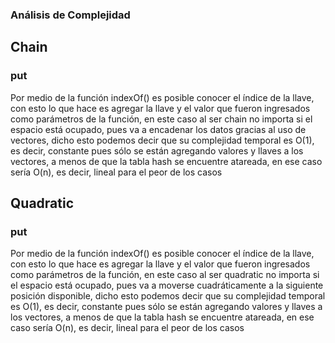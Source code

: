 ### Análisis de Complejidad

## Chain

### put

Por medio de la función indexOf() es posible conocer el índice de la llave, con esto lo que hace es agregar la llave y el valor que fueron ingresados como parámetros de la 
función, en este caso al ser chain no importa si el espacio está ocupado, pues va a encadenar los datos gracias al uso de vectores, dicho esto podemos decir que su complejidad 
temporal es O(1), es decir, constante pues sólo se están agregando valores y llaves a los vectores, a menos de que la tabla hash se encuentre atareada, en ese caso sería O(n), es 
decir, lineal para el peor de los casos

## Quadratic

### put

Por medio de la función indexOf() es posible conocer el índice de la llave, con esto lo que hace es agregar la llave y el valor que fueron ingresados como parámetros de la 
función, en este caso al ser quadratic no importa si el espacio está ocupado, pues va a moverse cuadráticamente a la siguiente posición disponible, dicho esto podemos decir que su
complejidad temporal es O(1), es decir, constante pues sólo se están agregando valores y llaves a los vectores, a menos de que la tabla hash se encuentre atareada, en ese caso 
sería O(n), es decir, lineal para el peor de los casos
